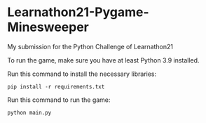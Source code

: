 # Learnathon21-Pygame-Minesweeper
My submission for the Python Challenge of Learnathon21

To run the game, make sure you have at least Python 3.9 installed.

Run this command to install the necessary libraries:

`pip install -r requirements.txt`

Run this command to run the game:

`python main.py`